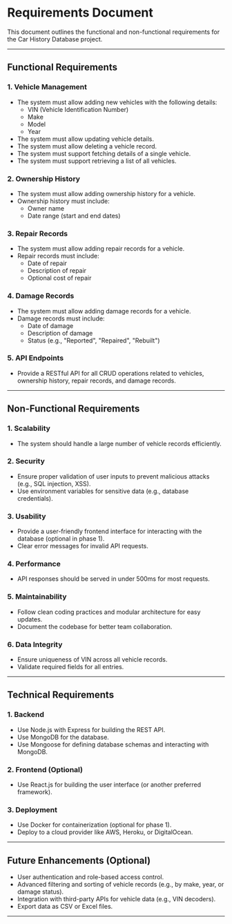# Requirements Document

This document outlines the functional and non-functional requirements for the Car History Database project.

---

## Functional Requirements

### **1. Vehicle Management**
- The system must allow adding new vehicles with the following details:
  - VIN (Vehicle Identification Number)
  - Make
  - Model
  - Year
- The system must allow updating vehicle details.
- The system must allow deleting a vehicle record.
- The system must support fetching details of a single vehicle.
- The system must support retrieving a list of all vehicles.

### **2. Ownership History**
- The system must allow adding ownership history for a vehicle.
- Ownership history must include:
  - Owner name
  - Date range (start and end dates)

### **3. Repair Records**
- The system must allow adding repair records for a vehicle.
- Repair records must include:
  - Date of repair
  - Description of repair
  - Optional cost of repair

### **4. Damage Records**
- The system must allow adding damage records for a vehicle.
- Damage records must include:
  - Date of damage
  - Description of damage
  - Status (e.g., "Reported", "Repaired", "Rebuilt")

### **5. API Endpoints**
- Provide a RESTful API for all CRUD operations related to vehicles, ownership history, repair records, and damage records.

---

## Non-Functional Requirements

### **1. Scalability**
- The system should handle a large number of vehicle records efficiently.

### **2. Security**
- Ensure proper validation of user inputs to prevent malicious attacks (e.g., SQL injection, XSS).
- Use environment variables for sensitive data (e.g., database credentials).

### **3. Usability**
- Provide a user-friendly frontend interface for interacting with the database (optional in phase 1).
- Clear error messages for invalid API requests.

### **4. Performance**
- API responses should be served in under 500ms for most requests.

### **5. Maintainability**
- Follow clean coding practices and modular architecture for easy updates.
- Document the codebase for better team collaboration.

### **6. Data Integrity**
- Ensure uniqueness of VIN across all vehicle records.
- Validate required fields for all entries.

---

## Technical Requirements

### **1. Backend**
- Use Node.js with Express for building the REST API.
- Use MongoDB for the database.
- Use Mongoose for defining database schemas and interacting with MongoDB.

### **2. Frontend (Optional)**
- Use React.js for building the user interface (or another preferred framework).

### **3. Deployment**
- Use Docker for containerization (optional for phase 1).
- Deploy to a cloud provider like AWS, Heroku, or DigitalOcean.

---

## Future Enhancements (Optional)
- User authentication and role-based access control.
- Advanced filtering and sorting of vehicle records (e.g., by make, year, or damage status).
- Integration with third-party APIs for vehicle data (e.g., VIN decoders).
- Export data as CSV or Excel files.

---

